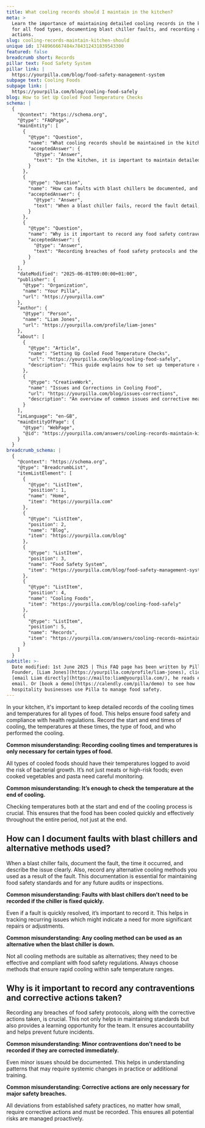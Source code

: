 ```yaml
---
title: What cooling records should I maintain in the kitchen?
meta: >
  Learn the importance of maintaining detailed cooling records in the kitchen
  for all food types, documenting blast chiller faults, and recording corrective
  actions.
slug: cooling-records-maintain-kitchen-should
unique id: 1748966667484x784312431839543300
featured: false
breadcrumb short: Records
pillar text: Food Safety System
pillar link: |
  https://yourpilla.com/blog/food-safety-management-system
subpage text: Cooling Foods
subpage link: |
  https://yourpilla.com/blog/cooling-food-safely
blog: How to Set Up Cooled Food Temperature Checks
schema: |
  {
    "@context": "https://schema.org",
    "@type": "FAQPage",
    "mainEntity": [
      {
        "@type": "Question",
        "name": "What cooling records should be maintained in the kitchen?",
        "acceptedAnswer": {
          "@type": "Answer",
          "text": "In the kitchen, it is important to maintain detailed cooling records for all types of food to ensure food safety. These records should include the start and end times of cooling, the respective temperatures, the type of food, and the individual responsible for the cooling process."
        }
      },
      {
        "@type": "Question",
        "name": "How can faults with blast chillers be documented, and what alternative methods can be used?",
        "acceptedAnswer": {
          "@type": "Answer",
          "text": "When a blast chiller fails, record the fault detail, time of occurrence, and a clear description of the issue. Additionally, document any alternative cooling methods employed to ensure food safety. It's crucial to choose alternative methods that allow rapid cooling within the safe temperature ranges."
        }
      },
      {
        "@type": "Question",
        "name": "Why is it important to record any food safety contraventions and corrective actions taken?",
        "acceptedAnswer": {
          "@type": "Answer",
          "text": "Recording breaches of food safety protocols and the corresponding corrective actions is vital for maintaining standards, ensuring accountability, and providing learning opportunities for the team. All deviations, regardless of their severity, need to be recorded and managed."
        }
      }
    ],
    "dateModified": "2025-06-01T09:00:00+01:00",
    "publisher": {
      "@type": "Organization",
      "name": "Your Pilla",
      "url": "https://yourpilla.com"
    },
    "author": {
      "@type": "Person",
      "name": "Liam Jones",
      "url": "https://yourpilla.com/profile/liam-jones"
    },
    "about": [
      {
        "@type": "Article",
        "name": "Setting Up Cooled Food Temperature Checks",
        "url": "https://yourpilla.com/blog/cooling-food-safely",
        "description": "This guide explains how to set up temperature checks for cooling foods safely, ensuring compliance and food safety."
      },
      {
        "@type": "CreativeWork",
        "name": "Issues and Corrections in Cooling Food",
        "url": "https://yourpilla.com/blog/issues-corrections",
        "description": "An overview of common issues and corrective measures to take when managing cooling protocols in food safety."
      }
    ],
    "inLanguage": "en-GB",
    "mainEntityOfPage": {
      "@type": "WebPage",
      "@id": "https://yourpilla.com/answers/cooling-records-maintain-kitchen-should"
    }
  }
breadcrumb_schema: |
  {
    "@context": "https://schema.org",
    "@type": "BreadcrumbList",
    "itemListElement": [
      {
        "@type": "ListItem",
        "position": 1,
        "name": "Home",
        "item": "https://yourpilla.com"
      },
      {
        "@type": "ListItem",
        "position": 2,
        "name": "Blog",
        "item": "https://yourpilla.com/blog"
      },
      {
        "@type": "ListItem",
        "position": 3,
        "name": "Food Safety System",
        "item": "https://yourpilla.com/blog/food-safety-management-system"
      },
      {
        "@type": "ListItem",
        "position": 4,
        "name": "Cooling Foods",
        "item": "https://yourpilla.com/blog/cooling-food-safely"
      },
      {
        "@type": "ListItem",
        "position": 5,
        "name": "Records",
        "item": "https://yourpilla.com/answers/cooling-records-maintain-kitchen-should"
      }
    ]
  }
subtitle: >-
  Date modified: 1st June 2025 | This FAQ page has been written by Pilla
  Founder, [Liam Jones](https://yourpilla.com/profile/liam-jones), click to
  [email Liam directly](https://mailto:liam@yourpilla.com/), he reads every
  email. Or [book a demo](https://calendly.com/pilla/demo) to see how
  hospitality businesses use Pilla to manage food safety.
---
```

In your kitchen, it's important to keep detailed records of the cooling times and temperatures for all types of food. This helps ensure food safety and compliance with health regulations. Record the start and end times of cooling, the temperatures at these times, the type of food, and who performed the cooling.

**Common misunderstanding: Recording cooling times and temperatures is only necessary for certain types of food.**

All types of cooled foods should have their temperatures logged to avoid the risk of bacterial growth. It’s not just meats or high-risk foods; even cooked vegetables and pasta need careful monitoring.

**Common misunderstanding: It’s enough to check the temperature at the end of cooling.**

Checking temperatures both at the start and end of the cooling process is crucial. This ensures that the food has been cooled quickly and effectively throughout the entire period, not just at the end.

## How can I document faults with blast chillers and alternative methods used?

When a blast chiller fails, document the fault, the time it occurred, and describe the issue clearly. Also, record any alternative cooling methods you used as a result of the fault. This documentation is essential for maintaining food safety standards and for any future audits or inspections.

**Common misunderstanding: Faults with blast chillers don’t need to be recorded if the chiller is fixed quickly.**

Even if a fault is quickly resolved, it’s important to record it. This helps in tracking recurring issues which might indicate a need for more significant repairs or adjustments.

**Common misunderstanding: Any cooling method can be used as an alternative when the blast chiller is down.**

Not all cooling methods are suitable as alternatives; they need to be effective and compliant with food safety regulations. Always choose methods that ensure rapid cooling within safe temperature ranges.

## Why is it important to record any contraventions and corrective actions taken?

Recording any breaches of food safety protocols, along with the corrective actions taken, is crucial. This not only helps in maintaining standards but also provides a learning opportunity for the team. It ensures accountability and helps prevent future incidents.

**Common misunderstanding: Minor contraventions don’t need to be recorded if they are corrected immediately.**

Even minor issues should be documented. This helps in understanding patterns that may require systemic changes in practice or additional training.

**Common misunderstanding: Corrective actions are only necessary for major safety breaches.**

All deviations from established safety practices, no matter how small, require corrective actions and must be recorded. This ensures all potential risks are managed proactively.
